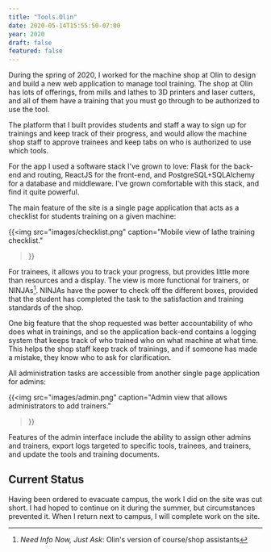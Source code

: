 ```yaml
---
title: "Tools.Olin"
date: 2020-05-14T15:55:50-07:00
year: 2020
draft: false
featured: false
---
```


During the spring of 2020, I worked for the machine shop at Olin to design and build a new web application to manage tool training. The shop at Olin has lots of offerings, from mills and lathes to 3D printers and laser cutters, and all of them have a training that you must go through to be authorized to use the tool.

The platform that I built provides students and staff a way to sign up for trainings and keep track of their progress, and would allow the machine shop staff to approve trainees and keep tabs on who is authorized to use which tools.

For the app I used a software stack I've grown to love: Flask for the back-end and routing, ReactJS for the front-end, and PostgreSQL+SQLAlchemy for a database and middleware. I've grown comfortable with this stack, and find it quite powerful.

The main feature of the site is a single page application that acts as a checklist for students training on a given machine:

{{<img
    src="images/checklist.png"
    caption="Mobile view of lathe training checklist."
>}}

For trainees, it allows you to track your progress, but provides little more than resources and a display. The view is more functional for trainers, or NINJAs[^1]. NINJAs have the power to check off the different boxes, provided that the student has completed the task to the satisfaction and training standards of the shop.

[^1]: _Need Info Now, Just Ask_: Olin's version of course/shop assistants

One big feature that the shop requested was better accountability of who does what in trainings, and so the application back-end contains a logging system that keeps track of who trained who on what machine at what time. This helps the shop staff keep track of trainings, and if someone has made a mistake, they know who to ask for clarification.

All administration tasks are accessible from another single page application for admins:

{{<img
    src="images/admin.png"
    caption="Admin view that allows administrators to add trainers."
>}}

Features of the admin interface include the ability to assign other admins and trainers, export logs targeted to specific tools, trainees, and trainers, and update the tools and training documents.

## Current Status

Having been ordered to evacuate campus, the work I did on the site was cut short. I had hoped to continue on it during the summer, but circumstances prevented it. When I return next to campus, I will complete work on the site.
